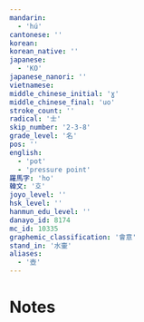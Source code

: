 ```yaml
---
mandarin:
  - 'hú'
cantonese: ''
korean:
korean_native: ''
japanese:
  - 'KO'
japanese_nanori: ''
vietnamese:
middle_chinese_initial: 'ɣ'
middle_chinese_final: 'uo'
stroke_count: ''
radical: '士'
skip_number: '2-3-8'
grade_level: '名'
pos: ''
english:
  - 'pot'
  - 'pressure point'
羅馬字: 'ho'
韓文: '호'
joyo_level: ''
hsk_level: ''
hanmun_edu_level: ''
danayo_id: 8174
mc_id: 10335
graphemic_classification: '會意'
stand_in: '水壷'
aliases:
  - '壺'
---
```


# Notes
